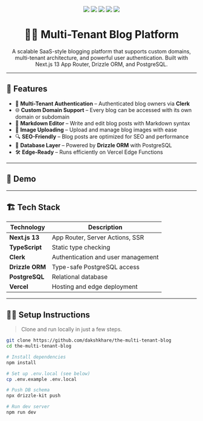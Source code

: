 <p align="center">
  <img src="https://img.shields.io/badge/Next.js-13-blue?style=flat-square&logo=next.js" />
  <img src="https://img.shields.io/badge/TypeScript-Strict-blue?style=flat-square&logo=typescript" />
  <img src="https://img.shields.io/badge/PostgreSQL-DB-blue?style=flat-square&logo=postgresql" />
  <img src="https://img.shields.io/badge/Drizzle ORM-Efficient-success?style=flat-square&logo=data" />
  <img src="https://img.shields.io/badge/Clerk-Auth-red?style=flat-square&logo=clerk" />
</p>

<h1 align="center">🧑‍💻 Multi-Tenant Blog Platform</h1>

<p align="center">A scalable SaaS-style blogging platform that supports custom domains, multi-tenant architecture, and powerful user authentication. Built with Next.js 13 App Router, Drizzle ORM, and PostgreSQL.</p>

---

## 🚀 Features

- 🔐 **Multi-Tenant Authentication** – Authenticated blog owners via **Clerk**
- 🌐 **Custom Domain Support** – Every blog can be accessed with its own domain or subdomain
- 📄 **Markdown Editor** – Write and edit blog posts with Markdown syntax
- 📁 **Image Uploading** – Upload and manage blog images with ease
- 🔍 **SEO-Friendly** – Blog posts are optimized for SEO and performance
- 🧠 **Database Layer** – Powered by **Drizzle ORM** with PostgreSQL
- 🛠️ **Edge-Ready** – Runs efficiently on Vercel Edge Functions

---

## 📸 Demo



---

## 🏗️ Tech Stack

| Technology   | Description                      |
| ------------ | -------------------------------- |
| **Next.js 13** | App Router, Server Actions, SSR |
| **TypeScript** | Static type checking |
| **Clerk** | Authentication and user management |
| **Drizzle ORM** | Type-safe PostgreSQL access |
| **PostgreSQL** | Relational database |
| **Vercel** | Hosting and edge deployment |

---

## 🧑‍💻 Setup Instructions

> Clone and run locally in just a few steps.

```bash
git clone https://github.com/dakshkhare/the-multi-tenant-blog
cd the-multi-tenant-blog

# Install dependencies
npm install

# Set up .env.local (see below)
cp .env.example .env.local

# Push DB schema
npx drizzle-kit push

# Run dev server
npm run dev
